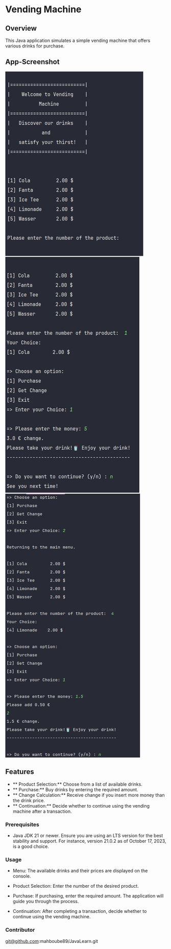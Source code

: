 # Vending Machine

## Overview

This Java application simulates a simple vending machine that offers various drinks for purchase.


## App-Screenshot
![App-Screenshot](Screenshots/VendingMachine1.png)
![App-Screenshot](Screenshots/VendingMachine2.png)
![App-Screenshot](Screenshots/VendingMachine3.png)


## Features

- ** Product Selection:** Choose from a list of available drinks.
- ** Purchase:** Buy drinks by entering the required amount.
- ** Change Calculation:** Receive change if you insert more money than the drink price.
- ** Continuation:** Decide whether to continue using the vending machine after a transaction.


### Prerequisites

- Java JDK 21 or newer. Ensure you are using an LTS version for the best stability and support. For instance, version 21.0.2 as of October 17, 2023, is a good choice.

### Usage

- Menu:
The available drinks and their prices are displayed on the console.

- Product Selection:
Enter the number of the desired product.

- Purchase:
If purchasing, enter the required amount. The application will guide you through the process.

- Continuation:
After completing a transaction, decide whether to continue using the vending machine.


### Contributor

git@github.com:mahboube89/JavaLearn.git
